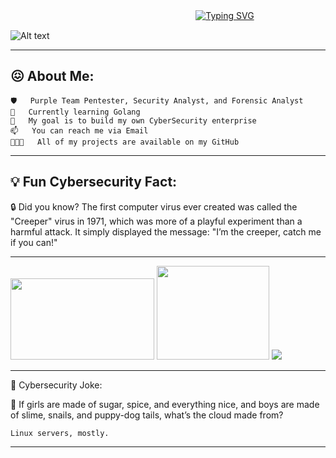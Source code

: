 ㅤㅤㅤㅤㅤㅤㅤㅤㅤㅤㅤㅤㅤㅤㅤㅤㅤㅤㅤㅤㅤㅤㅤ[![Typing SVG](https://readme-typing-svg.herokuapp.com/?lines=Im+0xCookie+Cybersecurity+Student)](https://git.io/typing-svg)

![Alt text](https://64.media.tumblr.com/481e4fd90259f71f139c76090d671be8/c07c65e9f9afc7fd-c6/s540x810/f2585698d47187138855b43cfaa771dc721e90cc.gif)

---
## 😖 About Me:

    🛡️   Purple Team Pentester, Security Analyst, and Forensic Analyst
    🌱   Currently learning Golang
    🐻   My goal is to build my own CyberSecurity enterprise
    📫   You can reach me via Email
    👨🏻‍💻   All of my projects are available on my GitHub

---

## 💡 Fun Cybersecurity Fact:

🔒 Did you know? The first computer virus ever created was called the "Creeper" virus in 1971, which was more of a playful experiment than a harmful attack. It simply displayed the message: "I’m the creeper, catch me if you can!"

---
[<img height="130px" width="230px" src="https://i.ibb.co/5xs8MjK/kisspng-bash-scalable-vector-graphics-logo-printf-format-s-5c75b46bedb4e1-0025959815512177719737-rem.png">](https://i.ibb.co/5xs8MjK/kisspng-bash-scalable-vector-graphics-logo-printf-format-s-5c75b46bedb4e1-0025959815512177719737-rem.png)
[<img height="150px" width="180px" src="https://i.ibb.co/pRrMJNy/images-removebg-preview.png">](https://i.ibb.co/pRrMJNy/images-removebg-preview.png)
[<img src="https://i.ibb.co/XFQP1ZN/power-to-the-linux.png">](https://i.ibb.co/XFQP1ZN/power-to-the-linux.png)


---

🤣 Cybersecurity Joke:

👾 If girls are made of sugar, spice, and everything nice, and boys are made of slime, snails, and puppy-dog tails, what’s the cloud made from?

    Linux servers, mostly.
---

